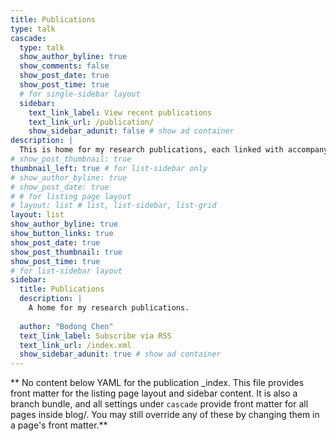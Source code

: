 ```yaml
---
title: Publications
type: talk
cascade:
  type: talk
  show_author_byline: true
  show_comments: false
  show_post_date: true
  show_post_time: true
  # for single-sidebar layout
  sidebar:
    text_link_label: View recent publications
    text_link_url: /publication/
    show_sidebar_adunit: false # show ad container
description: |
  This is home for my research publications, each linked with accompanying preprints, posters, and/or news pieces. <br /> **The list below is likely dated. See **[my CV](../file/cv.html#pubs)** for recent publications.**
# show_post_thumbnail: true
thumbnail_left: true # for list-sidebar only
# show_author_byline: true
# show_post_date: true
# # for listing page layout
# layout: list # list, list-sidebar, list-grid
layout: list
show_author_byline: true
show_button_links: true
show_post_date: true
show_post_thumbnail: true
show_post_time: true
# for list-sidebar layout
sidebar: 
  title: Publications
  description: |
    A home for my research publications.
    
  author: "Bodong Chen"
  text_link_label: Subscribe via RSS
  text_link_url: /index.xml
  show_sidebar_adunit: true # show ad container
---
```


** No content below YAML for the publication _index. This file provides front matter for the listing page layout and sidebar content. It is also a branch bundle, and all settings under `cascade` provide front matter for all pages inside blog/. You may still override any of these by changing them in a page's front matter.**
